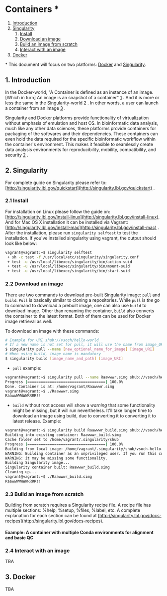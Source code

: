 # Containers *

1. [Introduction](#1-introduction)
2. [Singularity](#1-singularity)
	1. [Install](#21-install)
	1. [Download an image](#22-download)
	1. [Build an image from scratch](#23-build)
	1. [Interact with an image](#24-interact)
3. [Docker](#2-docker) 

\* This document will focus on two platforms: [Docker] and [Singularity].

## 1. Introduction

In the Docker-world, "A Container is defined as an instance of an image. \[Which in turn\] An image is an snapshot of a container" [1] . And it is more or less the same in the Singularity-world [2] . In other words, a user can launch a container from an image [3] .

Singularity and Docker platforms provide functionality of virtualization without emphasis of emulation and host OS. In bioinformatic data analysis, much like any other data sciences, these platforms provide containers for packaging of the softwares and their dependencies. These containers can even hold the data required for the specific bioinformatic workflow within the container's environment. This makes it feasible to seamlessly create data analysis environments for reproducibility, mobility, compatibility, and security [2] .

## 2. Singularity

For complete guide on Singularity please refer to: [http://singularity.lbl.gov/quickstart](http://singularity.lbl.gov/quickstart) .

### 2.1 Install

For installation on Linux please follow the guide on: [http://singularity.lbl.gov/install-linux](http://singularity.lbl.gov/install-linux). And for Mac OS X installation it can be installed via Vagrant: [http://singularity.lbl.gov/install-mac](http://singularity.lbl.gov/install-mac) . After the installation, please run ```singularity selftest``` to test the installation. If you've installed singularity using vagrant, the output should look like below:

```bash
vagrant@vagrant:~$ singularity selftest
 + sh -c test -f /usr/local/etc/singularity/singularity.conf                           (retval=0) OK
 + test -u /usr/local/libexec/singularity/bin/action-suid                              (retval=0) OK
 + test -u /usr/local/libexec/singularity/bin/mount-suid                               (retval=0) OK
 + test -u /usr/local/libexec/singularity/bin/start-suid                               (retval=0) OK
```

### 2.2 Download an image

There are two commands to download pre-built Singularity image: ```pull``` and ```build```. ```Pull``` is basically similar to cloning a repositories. While ```pull``` is *the* go to command to download a prebuilt image, one can also use ```build``` to download image. Other than renaming the container, ```build``` also converts the container to the latest format. Both of them can be used for Docker image retrieval as well.

To download an image with these commands:

```bash
# Example for URI shub://vsoch/hello-world
# If a new name is not set for pull, it will use the name from image_URI
$ singularity pull --name [new_optional_name_for_image] [image_URI]
# When using build, image name is mandatory
$ singularity build [image_name_and_path] [image_URI]
```

- ```pull``` example:

```bash
vagrant@vagrant:~$ singularity pull --name Raawwwr.simg shub://vsoch/hello-world
Progress |===================================| 100.0% 
Done. Container is at: /home/vagrant/Raawwwr.simg
vagrant@vagrant:~$ ./Raawwwr.simg 
RaawwWWWWWRRRR!!
```

- ```build``` without root access will show a *warning* that some functionality might be missing, but it will run nevertheless. It'll take longer time to download an image using build, due to converting it to converting it to latest release. Example:

```bash
vagrant@vagrant:~$ singularity build Raawwwr_build.simg shub://vsoch/hello-world
Building into existing container: Raawwwr_build.simg
Cache folder set to /home/vagrant/.singularity/shub
Progress |===================================| 100.0% 
Building from local image: /home/vagrant/.singularity/shub/vsoch-hello-world-master.simg
WARNING: Building container as an unprivileged user. If you run this container as root
WARNING: it may be missing some functionality.
Building Singularity image...
Singularity container built: Raawwwr_build.simg
Cleaning up...
vagrant@vagrant:~$ ./Raawwwr_build.simg 
RaawwWWWWWRRRR!!
```

### 2.3 Build an image from scratch

Building from scratch requires a Singularity recipe file. A recipe file has multiple sections: %help, %setup, %files, %label, etc. A complete explanation for each section can be found at [http://singularity.lbl.gov/docs-recipes](http://singularity.lbl.gov/docs-recipes).

#### Example: A container with multiple Conda environments for alignment and basic QC

### 2.4 Interact with an image

TBA

## 3. Docker

TBA


[Docker]: https://www.docker.com/
[Singularity]: http://singularity.lbl.gov/
[1]: http://paislee.io/how-to-automate-docker-deployments/
[2]: http://singularity.lbl.gov/
[3]: https://docs.docker.com/get-started/
